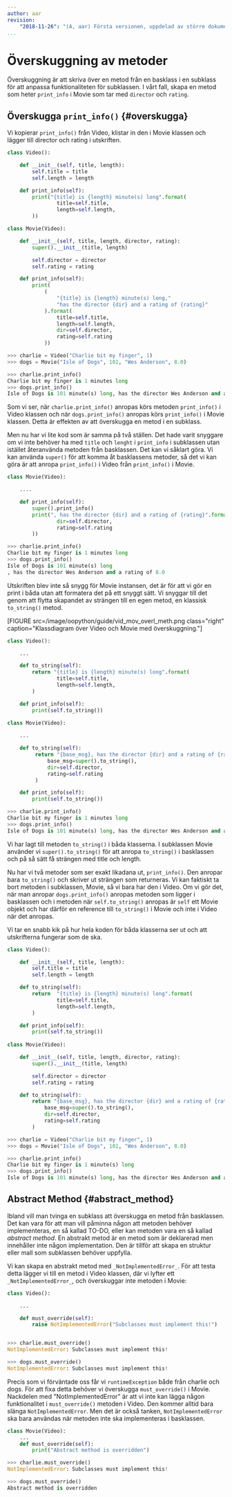 ```yaml
---
author: aar
revision:
    "2018-11-26": "(A, aar) Första versionen, uppdelad av större dokument."
...
```

Överskuggning av metoder
==================================

Överskuggning är att skriva över en metod från en basklass i en subklass för att anpassa funktionaliteten för subklassen. I vårt fall, skapa en metod som heter `print_info` i Movie som tar med `director` och `rating`.



Överskugga `print_info()` {#overskugga}
--------------------------------------------------

Vi kopierar `print_info()` från Video, klistar in den i Movie klassen och lägger till director och rating i utskriften.

```python
class Video():

    def __init__(self, title, length):
        self.title = title
        self.length = length

    def print_info(self):
        print("{title} is {length} minute(s) long".format(
                title=self.title,
                length=self.length,
        ))

class Movie(Video):

    def __init__(self, title, length, director, rating):
        super().__init__(title, length)

        self.director = director
        self.rating = rating

    def print_info(self):
        print(
            (
                "{title} is {length} minute(s) long,"
                "has the director {dir} and a rating of {rating}"
            ).format(
                title=self.title,
                length=self.length,
                dir=self.director,
                rating=self.rating
            ))

>>> charlie = Video("Charlie bit my finger", 1)
>>> dogs = Movie("Isle of Dogs", 101, "Wes Anderson", 8.0)

>>> charlie.print_info()
Charlie bit my finger is 1 minutes long
>>> dogs.print_info()
Isle of Dogs is 101 minute(s) long, has the director Wes Anderson and a rating of 8.0
```

Som vi ser, när `charlie.print_info()` anropas körs metoden `print_info()` i Video klassen och när `dogs.print_info()` anropas körs `print_info()` i Movie klassen. Detta är effekten av att överskugga en metod i en subklass.

Men nu har vi lite kod som är samma på två ställen. Det hade varit snyggare om vi inte behöver ha med `title` och `lenght` i `print_info` i subklassen utan istället återanvända metoden från basklassen. Det kan vi såklart göra. Vi kan använda `super()` för att komma åt basklassens metoder, så det vi kan göra är att anropa `print_info()` i Video från `print_info()` i Movie. 

```python
class Movie(Video):

    ....

    def print_info(self):
        super().print_info()
        print(", has the director {dir} and a rating of {rating}".format(
                dir=self.director,
                rating=self.rating
        ))

>>> charlie.print_info()
Charlie bit my finger is 1 minutes long
>>> dogs.print_info()
Isle of Dogs is 101 minute(s) long
, has the director Wes Anderson and a rating of 8.0
```

Utskriften blev inte så snygg för Movie instansen, det är för att vi gör en print i båda utan att formatera det på ett snyggt sätt. Vi snyggar till det genom att flytta skapandet av strängen till en egen metod, en klassisk `to_string()` metod.

[FIGURE src=/image/oopython/guide/vid_mov_overl_meth.png class="right" caption="Klassdiagram över Video och Movie med överskuggning."]

```python
class Video():

    ...

    def to_string(self):
        return "{title} is {length} minute(s) long".format(
                title=self.title,
                length=self.length,
        )

    def print_info(self):
        print(self.to_string())
    
class Movie(Video):

    ...

    def to_string(self):
         return "{base_msg}, has the director {dir} and a rating of {rating}".format(
             base_msg=super().to_string(),
             dir=self.director,
             rating=self.rating
         )

    def print_info(self):
        print(self.to_string())

>>> charlie.print_info()
Charlie bit my finger is 1 minutes long
>>> dogs.print_info()
Isle of Dogs is 101 minute(s) long, has the director Wes Anderson and a rating of 8.0
```

Vi har lagt till metoden `to_string()` i båda klasserna. I subklassen Movie använder vi `super().to_string()` för att anropa `to_string()` i basklassen och på så sätt få strängen med title och length.

Nu har vi två metoder som ser exakt likadana ut, `print_info()`. Den anropar bara `to_string()` och skriver ut strängen som returneras. Vi kan faktiskt ta bort metoden i subklassen, Movie, så vi bara har den i Video. Om vi gör det, när man anropar `dogs.print_info()` anropas metoden som ligger i basklassen och i metoden när `self.to_string()` anropas är `self` ett Movie objekt och har därför en reference till `to_string()` i Movie och inte i Video när det anropas. 

Vi tar en snabb kik på hur hela koden för båda klasserna ser ut och att utskrifterna fungerar som de ska.
```python
class Video():

    def __init__(self, title, length):
        self.title = title
        self.length = length

    def to_string(self):
        return  "{title} is {length} minute(s) long".format(
                title=self.title,
                length=self.length,
        )

    def print_info(self):
        print(self.to_string())
    
class Movie(Video):

    def __init__(self, title, length, director, rating):
        super().__init__(title, length)

        self.director = director
        self.rating = rating

    def to_string(self):
        return "{base_msg}, has the director {dir} and a rating of {rating}".format(
            base_msg=super().to_string(),
            dir=self.director,
            rating=self.rating
        )

>>> charlie = Video("Charlie bit my finger", 1)
>>> dogs = Movie("Isle of Dogs", 101, "Wes Anderson", 8.0)

>>> charlie.print_info()
Charlie bit my finger is 1 minute(s) long
>>> dogs.print_info()
Isle of Dogs is 101 minute(s) long, has the director Wes Anderson and a rating of 8.0
```



Abstract Method {#abstract_method}
--------------------------------------------------

Ibland vill man tvinga en subklass att överskugga en metod från basklassen. Det kan vara för att man vill påminna någon att metoden behöver implementeras, en så kallad TO-DO, eller kan metoden vara en så kallad *abstract method*. En abstrakt metod är en metod som är deklarerad men innehåller inte någon implementation. Den är tillför att skapa en struktur eller mall som subklassen behöver uppfylla.

Vi kan skapa en abstrakt metod med `_NotImplementedError_`. För att testa detta lägger vi till en metod i Video klassen, där vi lyfter ett `_NotImplementedError_`, och överskuggar inte metoden i Movie:


```python
class Video():

    ...

    def must_override(self):
        raise NotImplementedError("Subclasses must implement this!")


>>> charlie.must_override()
NotImplementedError: Subclasses must implement this!

>>> dogs.must_override()
NotImplementedError: Subclasses must implement this!
```

Precis som vi förväntade oss får vi `runtimeException` både från charlie och dogs. För att fixa detta behöver vi överskugga `must_override()` i Movie.
Nackdelen med "NotImplementedError" är att vi inte kan lägga någon funktionalitet i `must_override()` metoden i Video. Den kommer alltid bara slänga `NotImplementedError`. Men det är också tanken, `NotImplementedError` ska bara användas när metoden inte ska implementeras i basklassen.

```python
class Movie(Video):
    ...
    def must_override(self):
        print("Abstract method is overridden")

>>> charlie.must_override()
NotImplementedError: Subclasses must implement this!

>>> dogs.must_override()
Abstract method is overridden
```
